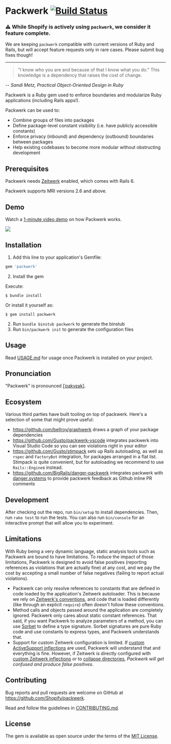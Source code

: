 # Packwerk [![Build Status](https://github.com/Shopify/packwerk/workflows/CI/badge.svg)](https://github.com/Shopify/packwerk/actions?query=workflow%3ACI)

### ⚠️ While Shopify is actively using `packwerk`, we consider it feature complete.
We are keeping `packwerk` compatible with current versions of Ruby and Rails, but will accept feature requests only in rare cases. Please submit bug fixes though!

---

> "I know who you are and because of that I know what you do."
> This knowledge is a dependency that raises the cost of change.

-- _Sandi Metz, Practical Object-Oriented Design in Ruby_

Packwerk is a Ruby gem used to enforce boundaries and modularize Ruby applications (including Rails apps!).

Packwerk can be used to:
* Combine groups of files into packages
* Define package-level constant visibility (i.e. have publicly accessible constants)
* Enforce privacy (inbound) and dependency (outbound) boundaries between packages
* Help existing codebases to become more modular without obstructing development

## Prerequisites

Packwerk needs [Zeitwerk](https://github.com/fxn/zeitwerk) enabled, which comes with Rails 6.

Packwerk supports MRI versions 2.6 and above.

## Demo

Watch a [1-minute video demo](https://www.youtube.com/watch?v=NwqlyBAxVpQ&feature=youtu.be) on how Packwerk works.

[![](./static/packwerk-check-demo.png)](https://www.youtube.com/watch?v=NwqlyBAxVpQ&feature=youtu.be)

## Installation

1. Add this line to your application's Gemfile:

```ruby
gem 'packwerk'
```

2. Install the gem

Execute:

    $ bundle install

Or install it yourself as:

    $ gem install packwerk

2. Run `bundle binstub packwerk` to generate the binstub
3. Run `bin/packwerk init` to generate the configuration files

## Usage

Read [USAGE.md](USAGE.md) for usage once Packwerk is installed on your project.

## Pronunciation

"Packwerk" is pronounced [[ˈpakvɛʁk]](https://cdn.shopify.com/s/files/1/0258/7469/files/packwerk.mp3).

## Ecosystem

Various third parties have built tooling on top of packwerk. Here's a selection of some that might prove useful:

- https://github.com/bellroy/graphwerk draws a graph of your package dependencies
- https://github.com/Gusto/packwerk-vscode integrates packwerk into Visual Studio Code so you can see violations right in your editor
- https://github.com/Gusto/stimpack sets up Rails autoloading, as well as `rspec` and `FactoryBot` integration, for packages arranged in a flat list. Stimpack is quite convenient, but for autoloading we recommend to use `Rails::Engine`s instead.
- https://github.com/BigRails/danger-packwerk integrates packwerk with [danger.systems](https://danger.systems) to provide packwerk feedback as Github inline PR comments

## Development

After checking out the repo, run `bin/setup` to install dependencies. Then, run `rake test` to run the tests. You can also run `bin/console` for an interactive prompt that will allow you to experiment.

## Limitations

With Ruby being a very dynamic language, static analysis tools such as Packwerk are bound to have limitations.
To reduce the impact of those limitations, Packwerk is designed to avoid false positives (reporting references as violations that are actually fine) at any cost, and we pay the cost by accepting a small number of false negatives (failing to report actual violations).

- Packwerk can only resolve references to constants that are defined in code loaded by the application's Zeitwerk autoloader.
  This is because we rely on [Zeitwerk's conventions](https://github.com/fxn/zeitwerk#file-structure), and code that is loaded differently (like through an explicit `require`) often doesn't follow these conventions.
- Method calls and objects passed around the application are completely ignored. Packwerk only cares about static constant references. That said, if you want Packwerk to analyze parameters of a method, you can use [Sorbet](https://sorbet.org/) to define a type signature. Sorbet signatures are pure Ruby code and use constants to express types, and Packwerk understands that.
- Support for custom Zeitwerk configuration is limited. If [custom ActiveSupport inflections](https://guides.rubyonrails.org/autoloading_and_reloading_constants.html#customizing-inflections) are used, Packwerk will understand that and everything is fine. However, if Zeitwerk is directly configured with [custom Zeitwerk inflections](https://github.com/fxn/zeitwerk#inflection) or to [collapse directories](https://github.com/fxn/zeitwerk#collapsing-directories), _Packwerk will get confused and produce false positives_.

## Contributing

Bug reports and pull requests are welcome on GitHub at https://github.com/Shopify/packwerk.

Read and follow the guidelines in [CONTRIBUTING.md](https://github.com/Shopify/packwerk/blob/main/CONTRIBUTING.md).

## License

The gem is available as open source under the terms of the [MIT License](https://opensource.org/licenses/MIT).
